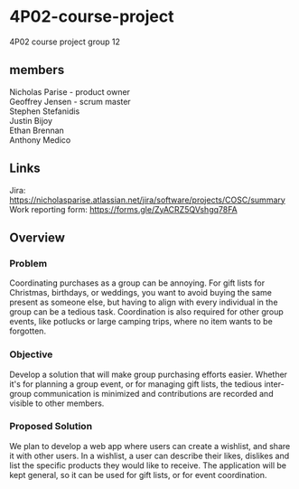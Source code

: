 # 4P02-course-project

4P02 course project group 12

## members

Nicholas Parise - product owner  
Geoffrey Jensen - scrum master  
Stephen Stefanidis  
Justin Bijoy  
Ethan Brennan  
Anthony Medico

## Links

Jira: https://nicholasparise.atlassian.net/jira/software/projects/COSC/summary  
Work reporting form: https://forms.gle/ZyACRZ5QVshgq78FA

## Overview

### Problem

Coordinating purchases as a group can be annoying. For gift lists for Christmas, birthdays, or weddings, you want to avoid buying the same present as someone else, but having to align with every individual in the group can be a tedious task. Coordination is also required for other group events, like potlucks or large camping trips, where no item wants to be forgotten.

### Objective

Develop a solution that will make group purchasing efforts easier. Whether it's for planning a group event, or for managing gift lists, the tedious inter-group communication is minimized and contributions are recorded and visible to other members.

### Proposed Solution

We plan to develop a web app where users can create a wishlist, and share it with other users. In a wishlist, a user can describe their likes, dislikes and list the specific products they would like to receive. The application will be kept general, so it can be used for gift lists, or for event coordination.
